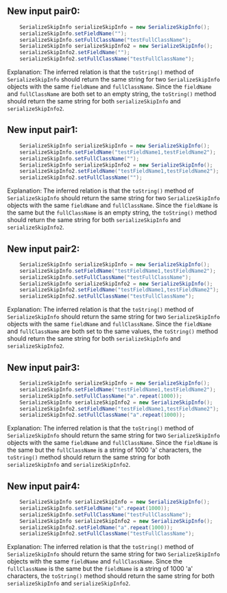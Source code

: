 ## New input pair0:
```java
    SerializeSkipInfo serializeSkipInfo = new SerializeSkipInfo();
    serializeSkipInfo.setFieldName("");
    serializeSkipInfo.setFullClassName("testFullClassName");
    SerializeSkipInfo serializeSkipInfo2 = new SerializeSkipInfo();
    serializeSkipInfo2.setFieldName("");
    serializeSkipInfo2.setFullClassName("testFullClassName");
```
Explanation: The inferred relation is that the `toString()` method of `SerializeSkipInfo` should return the same string for two `SerializeSkipInfo` objects with the same `fieldName` and `fullClassName`. Since the `fieldName` and `fullClassName` are both set to an empty string, the `toString()` method should return the same string for both `serializeSkipInfo` and `serializeSkipInfo2`.

## New input pair1:
```java
    SerializeSkipInfo serializeSkipInfo = new SerializeSkipInfo();
    serializeSkipInfo.setFieldName("testFieldName1,testFieldName2");
    serializeSkipInfo.setFullClassName("");
    SerializeSkipInfo serializeSkipInfo2 = new SerializeSkipInfo();
    serializeSkipInfo2.setFieldName("testFieldName1,testFieldName2");
    serializeSkipInfo2.setFullClassName("");
```
Explanation: The inferred relation is that the `toString()` method of `SerializeSkipInfo` should return the same string for two `SerializeSkipInfo` objects with the same `fieldName` and `fullClassName`. Since the `fieldName` is the same but the `fullClassName` is an empty string, the `toString()` method should return the same string for both `serializeSkipInfo` and `serializeSkipInfo2`.

## New input pair2:
```java
    SerializeSkipInfo serializeSkipInfo = new SerializeSkipInfo();
    serializeSkipInfo.setFieldName("testFieldName1,testFieldName2");
    serializeSkipInfo.setFullClassName("testFullClassName");
    SerializeSkipInfo serializeSkipInfo2 = new SerializeSkipInfo();
    serializeSkipInfo2.setFieldName("testFieldName1,testFieldName2");
    serializeSkipInfo2.setFullClassName("testFullClassName");
```
Explanation: The inferred relation is that the `toString()` method of `SerializeSkipInfo` should return the same string for two `SerializeSkipInfo` objects with the same `fieldName` and `fullClassName`. Since the `fieldName` and `fullClassName` are both set to the same values, the `toString()` method should return the same string for both `serializeSkipInfo` and `serializeSkipInfo2`.

## New input pair3:
```java
    SerializeSkipInfo serializeSkipInfo = new SerializeSkipInfo();
    serializeSkipInfo.setFieldName("testFieldName1,testFieldName2");
    serializeSkipInfo.setFullClassName("a".repeat(1000));
    SerializeSkipInfo serializeSkipInfo2 = new SerializeSkipInfo();
    serializeSkipInfo2.setFieldName("testFieldName1,testFieldName2");
    serializeSkipInfo2.setFullClassName("a".repeat(1000));
```
Explanation: The inferred relation is that the `toString()` method of `SerializeSkipInfo` should return the same string for two `SerializeSkipInfo` objects with the same `fieldName` and `fullClassName`. Since the `fieldName` is the same but the `fullClassName` is a string of 1000 'a' characters, the `toString()` method should return the same string for both `serializeSkipInfo` and `serializeSkipInfo2`.

## New input pair4:
```java
    SerializeSkipInfo serializeSkipInfo = new SerializeSkipInfo();
    serializeSkipInfo.setFieldName("a".repeat(1000));
    serializeSkipInfo.setFullClassName("testFullClassName");
    SerializeSkipInfo serializeSkipInfo2 = new SerializeSkipInfo();
    serializeSkipInfo2.setFieldName("a".repeat(1000));
    serializeSkipInfo2.setFullClassName("testFullClassName");
```
Explanation: The inferred relation is that the `toString()` method of `SerializeSkipInfo` should return the same string for two `SerializeSkipInfo` objects with the same `fieldName` and `fullClassName`. Since the `fullClassName` is the same but the `fieldName` is a string of 1000 'a' characters, the `toString()` method should return the same string for both `serializeSkipInfo` and `serializeSkipInfo2`.
